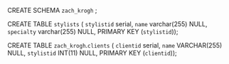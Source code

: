 CREATE SCHEMA `zach_krogh` ;

CREATE TABLE `stylists` (
  `stylistid` serial,
  `name` varchar(255) NULL,
  `specialty` varchar(255) NULL,
  PRIMARY KEY (`stylistid`));

CREATE TABLE `zach_krogh`.`clients` (
  `clientid` serial,
  `name` VARCHAR(255) NULL,
  `stylistid` INT(11) NULL,
  PRIMARY KEY (`clientid`));
